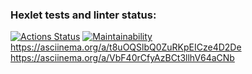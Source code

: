 ### Hexlet tests and linter status:
[![Actions Status](https://github.com/Yoanna-gu/python-project-49/actions/workflows/hexlet-check.yml/badge.svg)](https://github.com/Yoanna-gu/python-project-49/actions)
[![Maintainability](https://api.codeclimate.com/v1/badges/419219c7114dc1dbd031/maintainability)](https://codeclimate.com/github/Yoanna-gu/python-project-49/maintainability)
https://asciinema.org/a/t8uOQSlbQ0ZuRKpEICze4D2De
https://asciinema.org/a/VbF40rCfyAzBCt3llhV64aCNb
